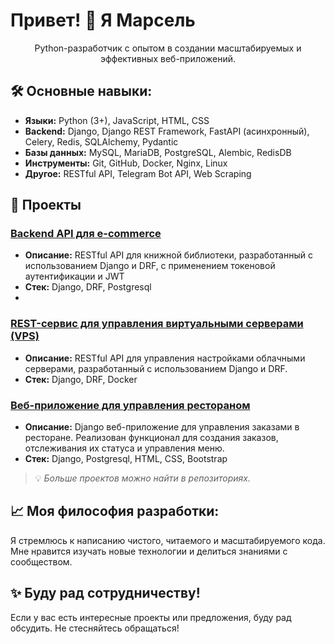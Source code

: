 # Привет! 👋 Я Марсель

<p align="center">
  Python-разработчик с опытом в создании масштабируемых и эффективных веб-приложений. 
</p>


## 🛠️ Основные навыки:

- **Языки:** Python (3+), JavaScript, HTML, CSS
- **Backend:** Django, Django REST Framework, FastAPI (асинхронный), Celery, Redis, SQLAlchemy, Pydantic
- **Базы данных:** MySQL, MariaDB, PostgreSQL, Alembic, RedisDB
- **Инструменты:** Git, GitHub, Docker, Nginx, Linux
- **Другое:** RESTful API, Telegram Bot API, Web Scraping

## 🚀 Проекты

###  [Backend API для e-commerce](https://github.com/MarselMi/library)
- **Описание:** RESTful API для книжной библиотеки, разработанный с использованием Django и DRF, с применением токеновой аутентификации и JWT
- **Стек:** Django, DRF, Postgresql
- 
###  [REST-сервис для управления виртуальными серверами (VPS) ](https://github.com/MarselMi/JustHost_DRF)
- **Описание:** RESTful API для управления настройками облачными серверами, разработанный с использованием Django и DRF.
- **Стек:** Django, DRF, Docker

### [Веб-приложение для управления рестораном](https://github.com/MarselMi/funny_cafe)
- **Описание:** Django веб-приложение для управления заказами в ресторане. Реализован функционал для создания заказов, отслеживания их статуса и управления меню.
- **Стек:** Django, Postgresql, HTML, CSS, Bootstrap

> 💡 *Больше проектов можно найти в репозиториях.*

## 📈 Моя философия разработки:

Я стремлюсь к написанию чистого, читаемого и масштабируемого кода. 
Мне нравится изучать новые технологии и делиться знаниями с сообществом.

## ✨ Буду рад сотрудничеству!

Если у вас есть интересные проекты или предложения, буду рад обсудить. Не стесняйтесь обращаться!
